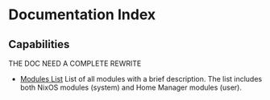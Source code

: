 # Documentation Index

## Capabilities

THE DOC NEED A COMPLETE REWRITE

- [Modules List](https://github.com/matteocavestri/nixos-config/blob/main/docs/markdown/modules/modules-list.md)
  List of all modules with a brief description. The list includes both NixOS modules (system) and Home Manager modules (user).
